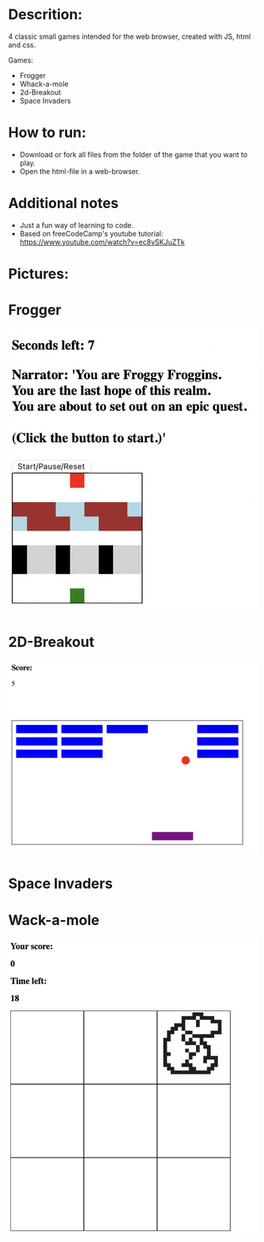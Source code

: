 # Descrition: 

4 classic small games intended for the web browser, created with JS, html and css. 

Games: 

- Frogger
- Whack-a-mole
- 2d-Breakout
- Space Invaders

# How to run: 

- Download or fork all files from the folder of the game that you want to play.
- Open the html-file in a web-browser. 

# Additional notes

- Just a fun way of learning to code.
- Based on freeCodeCamp's youtube tutorial: https://www.youtube.com/watch?v=ec8vSKJuZTk

# Pictures: 

# Frogger

![Feature Overview](demo_images/frogger.png)

# 2D-Breakout

![Feature Overview](demo_images/2D-Breakout.png)

# Space Invaders

# Wack-a-mole

![Feature Overview](demo_images/wack-a-mole.png)
